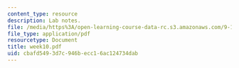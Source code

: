 ```yaml
---
content_type: resource
description: Lab notes.
file: /media/https%3A/open-learning-course-data-rc.s3.amazonaws.com/9-12-experimental-molecular-neurobiology-fall-2006/cbafd5493d7c946becc16ac124734dab_week10.pdf
file_type: application/pdf
resourcetype: Document
title: week10.pdf
uid: cbafd549-3d7c-946b-ecc1-6ac124734dab
---
```

